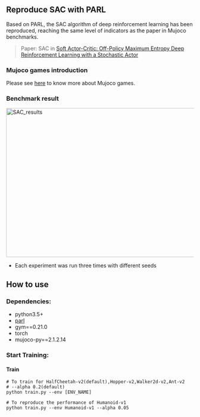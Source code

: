 ## Reproduce SAC with PARL
Based on PARL, the SAC algorithm of deep reinforcement learning has been reproduced, reaching the same level of indicators as the paper in Mujoco benchmarks.

> Paper: SAC in [Soft Actor-Critic: Off-Policy Maximum Entropy Deep Reinforcement Learning with a Stochastic Actor](https://arxiv.org/abs/1801.01290)

### Mujoco games introduction
Please see [here](https://github.com/openai/mujoco-py) to know more about Mujoco games.

### Benchmark result

<img src="[.benchmark/SAC_results.png](https://github.com/ljy2222/PARL-experiments/blob/master/SAC/torch/result.png)" width = "800" height ="400" alt="SAC_results"/>

+ Each experiment was run three times with different seeds

## How to use
### Dependencies:
+ python3.5+
+ [parl](https://github.com/PaddlePaddle/PARL)
+ gym==0.21.0
+ torch
+ mujoco-py==2.1.2.14

### Start Training:
#### Train
```
# To train for HalfCheetah-v2(default),Hopper-v2,Walker2d-v2,Ant-v2
# --alpha 0.2(default)
python train.py --env [ENV_NAME]

# To reproduce the performance of Humanoid-v1
python train.py --env Humanoid-v1 --alpha 0.05
